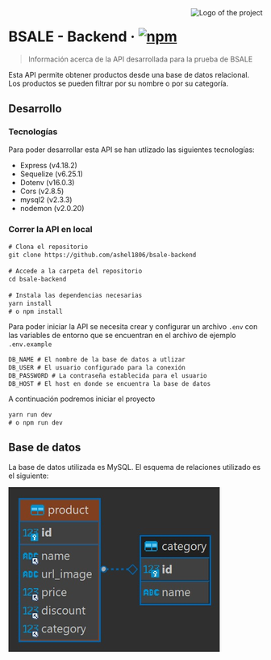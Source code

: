 <img src="./images/logo.sample.png" alt="Logo of the project" align="right">

# BSALE - Backend &middot; [![npm](https://img.shields.io/npm/v/npm.svg?style=flat-square)](https://www.npmjs.com/package/npm)
> Información acerca de la API desarrollada para la prueba de BSALE

Esta API permite obtener productos desde una base de datos relacional. Los productos se pueden filtrar por su nombre o por su categoría.

## Desarrollo

### Tecnologías
Para poder desarrollar esta API se han utlizado las siguientes tecnologías:

- Express (v4.18.2)
- Sequelize (v6.25.1)
- Dotenv (v16.0.3)
- Cors (v2.8.5)
- mysql2 (v2.3.3)
- nodemon (v2.0.20)

### Correr la API en local

```shell
# Clona el repositorio
git clone https://github.com/ashel1806/bsale-backend

# Accede a la carpeta del repositorio
cd bsale-backend

# Instala las dependencias necesarias
yarn install
# o npm install
```

Para poder iniciar la API se necesita crear y configurar un archivo  `.env` con las variables de entorno que se encuentran en el archivo de ejemplo `.env.example`

```shell
DB_NAME # El nombre de la base de datos a utlizar
DB_USER # El usuario configurado para la conexión
DB_PASSWORD # La contraseña establecida para el usuario
DB_HOST # El host en donde se encuentra la base de datos
```

A continuación podremos iniciar el proyecto

```shell
yarn run dev
# o npm run dev
```

## Base de datos

La base de datos utilizada es MySQL. El esquema de relaciones utilizado es el siguiente:

![](assets/esquema-relacional.jpeg)


